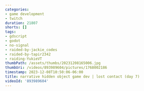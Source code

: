 ```yaml
---
categories:
- game development
- twitch
duration: 21807
shorts: []
tags:
- gdscript
- godot
- no-signal
- raided-by-jackie_codes
- raided-by-tapir2342
- raiding-YukieVT
thumbPath: /assets/thumbs/20231208165006.jpg
thumbUri: /videos/893989604/pictures/1768002186
timestamp: 2023-12-08T10:50:06-06:00
title: narrative hidden object game dev | lost contact (day 7)
videoId: '893989604'
---
```

